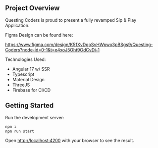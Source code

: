 ## Project Overview

Questing Coders is proud to present a fully revamped Sip & Play Application.

Figma Design can be found here:

https://www.figma.com/design/K51XvDgoSvHWpwo3pBSgs9/Questing-Coders?node-id=0-1&t=e4xoJ5Oht9OdCvDi-1

Technologies Used:

- Angular 17 w/ SSR
- Typescript
- Material Design
- ThreeJS
- Firebase for CI/CD

## Getting Started

Run the development server:

```bash
npm i
npm run start
```

Open [http://localhost:4200](http://localhost:4200) with your browser to see the result.
